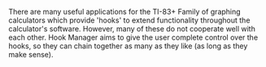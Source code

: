 There are many useful applications for the TI-83+ Family of graphing calculators which provide 'hooks' to extend functionality throughout the calculator's software. However, many of these do not cooperate well with each other. Hook Manager aims to give the user complete control over the hooks, so they can chain together as many as they like (as long as they make sense).